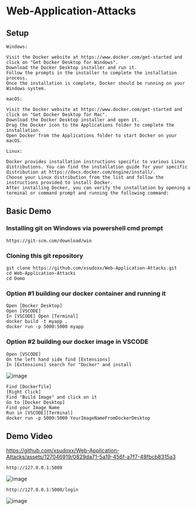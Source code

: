 # Web-Application-Attacks
## Setup
````
Windows:

Visit the Docker website at https://www.docker.com/get-started and click on "Get Docker Desktop for Windows".
Download the Docker Desktop installer and run it.
Follow the prompts in the installer to complete the installation process.
Once the installation is complete, Docker should be running on your Windows system.

macOS:

Visit the Docker website at https://www.docker.com/get-started and click on "Get Docker Desktop for Mac".
Download the Docker Desktop installer and open it.
Drag the Docker icon to the Applications folder to complete the installation.
Open Docker from the Applications folder to start Docker on your macOS.

Linux:

Docker provides installation instructions specific to various Linux distributions. You can find the installation guide for your specific distribution at https://docs.docker.com/engine/install/.
Choose your Linux distribution from the list and follow the instructions provided to install Docker.
After installing Docker, you can verify the installation by opening a terminal or command prompt and running the following command:
````
## Basic Demo
### Installing git on Windows via powershell cmd prompt
````
https://git-scm.com/download/win
````
### Cloning this git repository
````
git clone https://github.com/xsudoxx/Web-Application-Attacks.git
cd Web-Application-Attacks
cd Demo
````
### Option #1 building our docker container and running it
````
Open [Docker Desktop]
Open [VSCODE]
In [VSCODE] Open [Terminal]
docker build -t myapp .
docker run -p 5000:5000 myapp
````

### Option #2 building our docker image in VSCODE
````
Open [VSCODE]
On the left hand side find [Extensions]
In [Extensions] search for "Docker" and install
````

![image](https://github.com/xsudoxx/Web-Application-Attacks/assets/127046919/ac84fb23-122a-4b96-bf7b-94f7c9c599f3)

````
Find [Dockerfile]
[Right Click]
Find "Build Image" and click on it
Go to [Docker Desktop]
Find your Image Name
Run in [VSCODE][Terminal]
docker run -p 5000:5000 YourImageNameFromDockerDesktop
````
## Demo Video

https://github.com/xsudoxx/Web-Application-Attacks/assets/127046919/0829da71-5a19-456f-a7f7-48fbcb8315a3

````
http://127.0.0.1:5000
````
![image](https://github.com/xsudoxx/Web-Application-Attacks/assets/127046919/a600f54d-c1d1-4520-9dd8-5c50ec4da7e6)

````
http://127.0.0.1:5000/login
````
![image](https://github.com/xsudoxx/Web-Application-Attacks/assets/127046919/70326593-7e07-4a9f-84b3-a13e876c7cf3)
